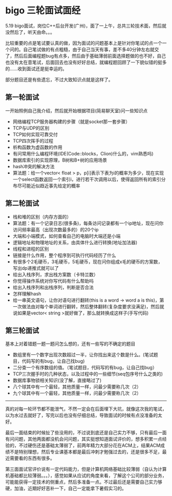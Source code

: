 # bigo 三轮面试面经

5.19 bigo面试，岗位C++后台开发(广州)，面了一上午，总共三轮技术面，然后就没然后了，听天由命。。。

比较重要的点是笔试要认真的做，因为面试的问题基本上是针对你笔试的点一个一个问的。自己笔试做的有点粗糙，由于自己当天有事，差不多40分钟左右就交了，然后后面编程题bug有点多，然后由于基础薄弱前面选择题做的也不好，自己也没有太在意笔试，后面回去也没有好好总结，就编程题回顾了一下貌似错的挺多的......收到面试还是挺幸运的。

部分题目还是有些遗忘，不过大致知识点就是这样了。

## 第一轮面试

一开始照例自己我介绍，然后就开始根据项目(简易聊天室)问一些知识点

+ 网络编程TCP服务器构建的步骤（就是socket那一套步骤）
+ TCP与UDP的区别
+ TCP如何实现可靠交付
+ TCP四次挥手的过程
+ 析构函数为虚函数的作用
+ 有问常用什么编程环境(IDE(Code::blocks，Clion)什么的，vim熟悉吗)
+ 数据库索引的实现原理，B树和B+树的应用场景
+ hash冲突的解决方法
+ 算法题：给一个vector< float > p，p[i]表示下表为i的概率为多少，现在实现一个select函数返回一个索引i，进行若干次调用以后，使得返回所有的索引分布尽可能近似趋近事先给定的概率

## 第二轮面试

+ 栈和堆的区别（内存方面的）
+ 算法题：有一个记录日志(很多条)，每条访问记录都有一个ip地址，现在问你访问频率最高（出现次数最多的）的20个ip
+ 大端和小端模式，如何查看自己的电脑时大端还是小端
+ 逻辑地址和物理地址的关系，由具体什么进行转换(地址加法器)
+ 线程和进程的区别
+ 链接是什么作用，整个程序到可执行代码经历了什么
+ 有很多个2毛硬币，3毛硬币，5毛硬币，现在问你组成x毛的硬币的方案数，写出dp递推式就可以了
+ 给出入栈序列，求出栈方案数（卡特兰数）
+ 你觉得操作系统对你写代码有什么帮助吗
+ 给出入栈序列和出栈序列，判断是否合法
+ 怎样理解hash
+ 给一串英文语句，让你对语句进行翻转(this is a word -> word a is this)，第一次做法由对每个单词进行翻转，然后整体翻转(复杂度要求没满足)，然后就说如果是vector< string >就好做了，那么就转换成这样子(手写代码)

## 第三轮面试

基本上对着错题一题一题问怎么想的，还有一些写的不确定的题目

+ 数组里有一个数字出现次数超过一半，让你找出来这个数是什么。(笔试题目，代码写的有bug，让自己找bug)
+ 二分查一个有序数组的值。（笔试题目，代码写的有bug，让自己找bug）
+ TCP三次握手时的几种状态，以及过程中的一些细节(seq包序号什么之类的)
+ 数据库事物锁相关知识(没了解，直接略过了)
+ 八个球其中有一个最轻，其他质量一样，问最少需要称几次（2）
+ 九个球其中有一个最轻，其他质量一样，问最少需要称几次（2）


---

真的对每一轮环节都不能泄气，不然一定会在后面埋下大坑，就像这次我的笔试，以为水过去就好了，写完以后也没有仔细总结，导致面试的时候有点没准备的太好。

最后一面结束的时候扯了些没用的，不过说到底还是自己实力不够，只有最后一面有问问题，其他两面都没机会问问题，其实挺想知道面试评价的，想多积累一点经验的，不过硬伤还是基础太薄弱了，前两年精力大部分花在ACM上，结果ACM成绩不是特别理想，然后专业课基本都是最后冲刺才勉强过去的，还是很多不足，最近需要看的东西有很多。

第三面面试官评价说有一定代码能力，但是计算机网络基础比较薄弱（自认为计算机基础都比较薄弱。。。），感觉如果从应试的角度来看，了解这个公司的部分业务，可能能获得一定技术的侧重点，然后多准备一点。不过最后还是需要自己实力够硬，加油，近期好好恶补一下，自己一定能拿下暑假实习的。